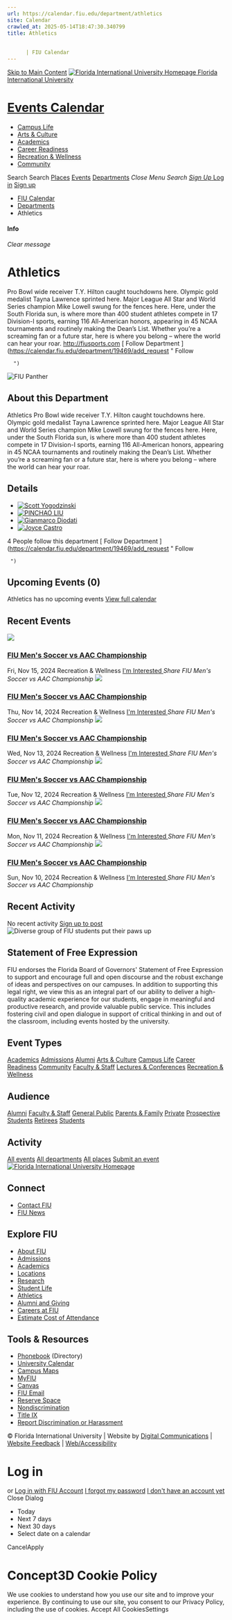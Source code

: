 ```yaml
---
url: https://calendar.fiu.edu/department/athletics
site: Calendar
crawled_at: 2025-05-14T18:47:30.340799
title: Athletics
    
    
      | FIU Calendar
---
```


[Skip to Main Content](https://calendar.fiu.edu/department/athletics#main-content)
[![Florida International University Homepage](https://digicdn.fiu.edu/core/_assets/images/logo-top.png) Florida International University](https://www.fiu.edu)
# [Events Calendar ](https://calendar.fiu.edu/)
  * [Campus Life](https://calendar.fiu.edu/calendar?event_types%5B%5D=127595)
  * [Arts & Culture](https://calendar.fiu.edu/calendar?event_types%5B%5D=127590)
  * [Academics](https://calendar.fiu.edu/calendar?event_types%5B%5D=127582)
  * [Career Readiness](https://calendar.fiu.edu/calendar?event_types%5B%5D=127584)
  * [Recreation & Wellness](https://calendar.fiu.edu/calendar?event_types%5B%5D=127603)
  * [Community](https://calendar.fiu.edu/calendar?event_types%5B%5D=127601)


Search Search
[Places](https://calendar.fiu.edu/search/places) [Events](https://calendar.fiu.edu/calendar) [Departments](https://calendar.fiu.edu/search/departments)
_Close Menu_
_Search_ [ _Sign Up_ ](https://calendar.fiu.edu/signup?school_id=234)
[Log in](https://calendar.fiu.edu/auth/shib_login?previous_url=https%3A%2F%2Fcalendar.fiu.edu%2Fdepartment%2Fathletics) [Sign up](https://calendar.fiu.edu/signup?school_id=234)
  * [FIU Calendar](https://calendar.fiu.edu/)
  * [Departments](https://calendar.fiu.edu/browse/departments)
  * Athletics


#### Info
_Clear message_
# Athletics
Pro Bowl wide receiver T.Y. Hilton caught touchdowns here. Olympic gold medalist Tayna Lawrence sprinted here. Major League All Star and World Series champion Mike Lowell swung for the fences here. Here, under the South Florida sun, is where more than 400 student athletes compete in 17 Division-I sports, earning 116 All-American honors, appearing in 45 NCAA tournaments and routinely making the Dean’s List. Whether you’re a screaming fan or a future star, here is where you belong – where the world can hear your roar. http://fiusports.com
[ Follow Department ](https://calendar.fiu.edu/department/19469/add_request "
       Follow
       
      ")
![FIU Panther](https://localist-images.azureedge.net/photos/47693757592709/card/46e16c40bbb7775edccb549ec7b458ebec44efd1.jpg)
## About this Department
Athletics
Pro Bowl wide receiver T.Y. Hilton caught touchdowns here. Olympic gold medalist Tayna Lawrence sprinted here. Major League All Star and World Series champion Mike Lowell swung for the fences here. Here, under the South Florida sun, is where more than 400 student athletes compete in 17 Division-I sports, earning 116 All-American honors, appearing in 45 NCAA tournaments and routinely making the Dean’s List.
Whether you’re a screaming fan or a future star, here is where you belong – where the world can hear your roar.
## Details
  * [![Scott Yogodzinski](https://localist-images.azureedge.net/photos/624058/small/6f3567bdf86c604e2edfd1647e49fb40d47088d6.jpg)](https://calendar.fiu.edu/syogodzi_770)
  * [![PINCHAO LIU](https://localist-images.azureedge.net/photos/710659/small/8b573a46b67305161fe53e8637e7b223417c8f2b.jpg)](https://calendar.fiu.edu/pinchaoliu_831)
  * [![Gianmarco Diodati](https://localist-images.azureedge.net/photos/664326/small/7eb1b843932ccca9c16245cc99f64d88370c9c69.jpg)](https://calendar.fiu.edu/gdiod001_115)
  * [![Joyce Castro](https://localist-images.azureedge.net/photos/664326/small/7eb1b843932ccca9c16245cc99f64d88370c9c69.jpg)](https://calendar.fiu.edu/jocastro_367)


4 People follow this department
[ Follow Department ](https://calendar.fiu.edu/department/19469/add_request "
      Follow
      
     ")
## Upcoming Events (0)
Athletics has no upcoming events
[View full calendar](https://calendar.fiu.edu/department/athletics/calendar)
## Recent Events
[ ![](https://localist-images.azureedge.net/photos/624058/card/6f3567bdf86c604e2edfd1647e49fb40d47088d6.jpg) ](https://calendar.fiu.edu/event/fiu-mens-soccer-vs-aac-championship)
### [FIU Men's Soccer vs AAC Championship](https://calendar.fiu.edu/event/fiu-mens-soccer-vs-aac-championship)
Fri, Nov 15, 2024 
Recreation & Wellness
[ I'm Interested ](https://calendar.fiu.edu/event/46761288648595/confirm?instance_id=46761288801188&return=https%3A%2F%2Fcalendar.fiu.edu%2Fdepartment%2Fathletics)
_Share FIU Men's Soccer vs AAC Championship_
[ ![](https://localist-images.azureedge.net/photos/624058/card/6f3567bdf86c604e2edfd1647e49fb40d47088d6.jpg) ](https://calendar.fiu.edu/event/fiu-mens-soccer-vs-aac-championship)
### [FIU Men's Soccer vs AAC Championship](https://calendar.fiu.edu/event/fiu-mens-soccer-vs-aac-championship)
Thu, Nov 14, 2024 
Recreation & Wellness
[ I'm Interested ](https://calendar.fiu.edu/event/46761288648595/confirm?instance_id=46761288781731&return=https%3A%2F%2Fcalendar.fiu.edu%2Fdepartment%2Fathletics)
_Share FIU Men's Soccer vs AAC Championship_
[ ![](https://localist-images.azureedge.net/photos/624058/card/6f3567bdf86c604e2edfd1647e49fb40d47088d6.jpg) ](https://calendar.fiu.edu/event/fiu-mens-soccer-vs-aac-championship)
### [FIU Men's Soccer vs AAC Championship](https://calendar.fiu.edu/event/fiu-mens-soccer-vs-aac-championship)
Wed, Nov 13, 2024 
Recreation & Wellness
[ I'm Interested ](https://calendar.fiu.edu/event/46761288648595/confirm?instance_id=46761288755106&return=https%3A%2F%2Fcalendar.fiu.edu%2Fdepartment%2Fathletics)
_Share FIU Men's Soccer vs AAC Championship_
[ ![](https://localist-images.azureedge.net/photos/624058/card/6f3567bdf86c604e2edfd1647e49fb40d47088d6.jpg) ](https://calendar.fiu.edu/event/fiu-mens-soccer-vs-aac-championship)
### [FIU Men's Soccer vs AAC Championship](https://calendar.fiu.edu/event/fiu-mens-soccer-vs-aac-championship)
Tue, Nov 12, 2024 
Recreation & Wellness
[ I'm Interested ](https://calendar.fiu.edu/event/46761288648595/confirm?instance_id=46761288734625&return=https%3A%2F%2Fcalendar.fiu.edu%2Fdepartment%2Fathletics)
_Share FIU Men's Soccer vs AAC Championship_
[ ![](https://localist-images.azureedge.net/photos/624058/card/6f3567bdf86c604e2edfd1647e49fb40d47088d6.jpg) ](https://calendar.fiu.edu/event/fiu-mens-soccer-vs-aac-championship)
### [FIU Men's Soccer vs AAC Championship](https://calendar.fiu.edu/event/fiu-mens-soccer-vs-aac-championship)
Mon, Nov 11, 2024 
Recreation & Wellness
[ I'm Interested ](https://calendar.fiu.edu/event/46761288648595/confirm?instance_id=46761288710048&return=https%3A%2F%2Fcalendar.fiu.edu%2Fdepartment%2Fathletics)
_Share FIU Men's Soccer vs AAC Championship_
[ ![](https://localist-images.azureedge.net/photos/624058/card/6f3567bdf86c604e2edfd1647e49fb40d47088d6.jpg) ](https://calendar.fiu.edu/event/fiu-mens-soccer-vs-aac-championship)
### [FIU Men's Soccer vs AAC Championship](https://calendar.fiu.edu/event/fiu-mens-soccer-vs-aac-championship)
Sun, Nov 10, 2024 
Recreation & Wellness
[ I'm Interested ](https://calendar.fiu.edu/event/46761288648595/confirm?instance_id=46761288690591&return=https%3A%2F%2Fcalendar.fiu.edu%2Fdepartment%2Fathletics)
_Share FIU Men's Soccer vs AAC Championship_
## Recent Activity
No recent activity
[Sign up to post](https://calendar.fiu.edu/auth/shib_login?previous_url=https%3A%2F%2Fcalendar.fiu.edu%2Fdepartment%2Fathletics)
![Diverse group of FIU students put their paws up](https://www.fiu.edu/_assets/images/thumbnail-students-paw.jpg)
## Statement of Free Expression
FIU endorses the Florida Board of Governors' Statement of Free Expression to support and encourage full and open discourse and the robust exchange of ideas and perspectives on our campuses. In addition to supporting this legal right, we view this as an integral part of our ability to deliver a high-quality academic experience for our students, engage in meaningful and productive research, and provide valuable public service. This includes fostering civil and open dialogue in support of critical thinking in and out of the classroom, including events hosted by the university.
## Event Types
[Academics](https://calendar.fiu.edu/calendar?event_types%5B%5D=127582)
[Admissions](https://calendar.fiu.edu/calendar?event_types%5B%5D=127583)
[Alumni](https://calendar.fiu.edu/calendar?event_types%5B%5D=127589)
[Arts & Culture](https://calendar.fiu.edu/calendar?event_types%5B%5D=127590)
[Campus Life](https://calendar.fiu.edu/calendar?event_types%5B%5D=127595)
[Career Readiness](https://calendar.fiu.edu/calendar?event_types%5B%5D=127584)
[Community](https://calendar.fiu.edu/calendar?event_types%5B%5D=127601)
[Faculty & Staff](https://calendar.fiu.edu/calendar?event_types%5B%5D=127602)
[Lectures & Conferences](https://calendar.fiu.edu/calendar?event_types%5B%5D=127587)
[Recreation & Wellness](https://calendar.fiu.edu/calendar?event_types%5B%5D=127603)
## Audience
[Alumni](https://calendar.fiu.edu/calendar?event_types%5B%5D=121721)
[Faculty & Staff](https://calendar.fiu.edu/calendar?event_types%5B%5D=121720)
[General Public](https://calendar.fiu.edu/calendar?event_types%5B%5D=121722)
[Parents & Family](https://calendar.fiu.edu/calendar?event_types%5B%5D=36918157286658)
[Private](https://calendar.fiu.edu/calendar?event_types%5B%5D=129753)
[Prospective Students](https://calendar.fiu.edu/calendar?event_types%5B%5D=121723)
[Retirees](https://calendar.fiu.edu/calendar?event_types%5B%5D=37290279036119)
[Students](https://calendar.fiu.edu/calendar?event_types%5B%5D=121719)
## Activity
[All events](https://calendar.fiu.edu/department/athletics/calendar)
[All departments](https://calendar.fiu.edu/search/departments)
[All places](https://calendar.fiu.edu/browse/places)
[Submit an event](https://calendar.fiu.edu/admin/events/new/basic-information)
[ ![Florida International University Homepage](https://digicdn.fiu.edu/core/_assets/images/footer-logo.svg) ](https://www.fiu.edu/)
## Connect
  * [Contact FIU](https://www.fiu.edu/about/contact-us/index.html)
  * [FIU News](https://news.fiu.edu/)


## Explore FIU
  * [About FIU](https://www.fiu.edu/about/index.html)
  * [Admissions](https://www.fiu.edu/admissions/index.html)
  * [Academics](https://www.fiu.edu/academics/index.html)
  * [Locations](https://www.fiu.edu/locations/index.html)
  * [Research](https://www.fiu.edu/research/index.html)
  * [Student Life](https://www.fiu.edu/student-life/index.html)
  * [Athletics](https://www.fiu.edu/athletics/index.html)
  * [Alumni and Giving](https://www.fiu.edu/alumni-and-giving/index.html)
  * [Careers at FIU](https://hr.fiu.edu/careers/)
  * [Estimate Cost of Attendance](https://onestop.fiu.edu/finances/estimate-your-costs/)


## Tools & Resources
  * [Phonebook](https://phonebook.fiu.edu) (Directory)
  * [University Calendar](https://calendar.fiu.edu/)
  * [Campus Maps](https://campusmaps.fiu.edu/)
  * [MyFIU](https://my.fiu.edu/)
  * [Canvas](https://canvas.fiu.edu)
  * [FIU Email](http://mail.fiu.edu/)
  * [Reserve Space](https://reservespace.fiu.edu/make-reservation/)
  * [Nondiscrimination](https://ace.fiu.edu/civil-rights-and-accessibility/harassment-and-discrimination/)
  * [Title IX](https://ace.fiu.edu/title-ix/)
  * [Report Discrimination or Harassment](https://report.fiu.edu/)


© Florida International University  | Website by [Digital Communications](https://stratcomm.fiu.edu/digital-print/websites/) | [Website Feedback](https://webforms.fiu.edu/view.php?id=370774&element_5=https://calendar.fiu.edu/https://calendar.fiu.edu/) | [Web/Accessibility](https://accessibility.fiu.edu/)
# Log in
or
[Log in with FIU Account](https://calendar.fiu.edu/auth/shib_login?previous_url=https%3A%2F%2Fcalendar.fiu.edu%2Fdepartment%2Fathletics)
[I forgot my password](https://calendar.fiu.edu/auth/forgot) [I don't have an account yet](https://calendar.fiu.edu/signup?school_id=234)
Close Dialog
  * Today
  * Next 7 days
  * Next 30 days
  * Select date on a calendar


CancelApply
# Concept3D Cookie Policy
We use cookies to understand how you use our site and to improve your experience. By continuing to use our site, you consent to our Privacy Policy, including the use of cookies. 
Accept All CookiesSettings

